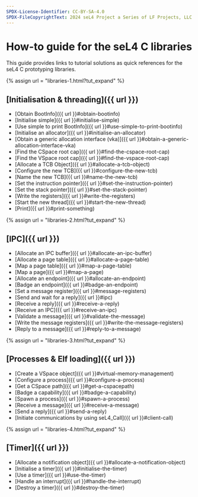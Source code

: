 ```yaml
---
SPDX-License-Identifier: CC-BY-SA-4.0
SPDX-FileCopyrightText: 2024 seL4 Project a Series of LF Projects, LLC.
---
```


# How-to guide for the seL4 C libraries

This guide provides links to tutorial solutions as quick references for the seL4
C prototyping libraries.

{% assign url = "libraries-1.html?tut_expand" %}

## [Initialisation  & threading]({{ url }})

- [Obtain BootInfo]({{ url }}#obtain-bootinfo)
- [Initialise simple]({{ url }}#initialise-simple)
- [Use simple to print BootInfo]({{ url }}#use-simple-to-print-bootinfo)
- [Initialise an allocator]({{ url }}#initialise-an-allocator)
- [Obtain a generic allocation interface (vka)]({{ url }}#obtain-a-generic-allocation-interface-vka)
- [Find the CSpace root cap]({{ url }}#find-the-cspace-root-cap)
- [Find the VSpace root cap]({{ url }}#find-the-vspace-root-cap)
- [Allocate a TCB Object]({{ url }}#allocate-a-tcb-object)
- [Configure the new TCB]({{ url }}#configure-the-new-tcb)
- [Name the new TCB]({{ url }}#name-the-new-tcb)
- [Set the instruction pointer]({{ url }}#set-the-instruction-pointer)
- [Set the stack pointer]({{ url }}#set-the-stack-pointer)
- [Write the registers]({{ url }}#write-the-registers)
- [Start the new thread]({{ url }}#start-the-new-thread)
- [Print]({{ url }}#print-something)

{% assign url = "libraries-2.html?tut_expand" %}

## [IPC]({{ url }})

- [Allocate an IPC buffer]({{ url }}#allocate-an-ipc-buffer)
- [Allocate a page table]({{ url }}#allocate-a-page-table)
- [Map a page table]({{ url }}#map-a-page-table)
- [Map a page]({{ url }}#map-a-page)
- [Allocate an endpoint]({{ url }}#allocate-an-endpoint)
- [Badge an endpoint]({{ url }}#badge-an-endpoint)
- [Set a message register]({{ url }}#message-registers)
- [Send and wait for a reply]({{ url }}#ipc)
- [Receive a reply]({{ url }}#receive-a-reply)
- [Receive an IPC]({{ url }}#receive-an-ipc)
- [Validate a message]({{ url }}#validate-the-message)
- [Write the message registers]({{ url }}#write-the-message-registers)
- [Reply to a message]({{ url }}#reply-to-a-message)

{% assign url = "libraries-3.html?tut_expand" %}

## [Processes & Elf loading]({{ url }})

- [Create a VSpace object]({{ url }}#virtual-memory-management)
- [Configure a process]({{ url }}#configure-a-process)
- [Get a CSpace path]({{ url }}#get-a-cspacepath)
- [Badge a capability]({{ url }}#badge-a-capability)
- [Spawn a process]({{ url }}#spawn-a-process)
- [Receive a message]({{ url }}#receive-a-message)
- [Send a reply]({{ url }}#send-a-reply)
- [Initiate communications by using seL4_Call]({{ url }}#client-call)

{% assign url = "libraries-4.html?tut_expand" %}

## [Timer]({{ url }})

- [Allocate a notification object]({{ url }}#allocate-a-notification-object)
- [Initialise a timer]({{ url }}#initialise-the-timer)
- [Use a timer]({{ url }}#use-the-timer)
- [Handle an interrupt]({{ url }}#handle-the-interrupt)
- [Destroy a timer]({{ url }}#destroy-the-timer)
